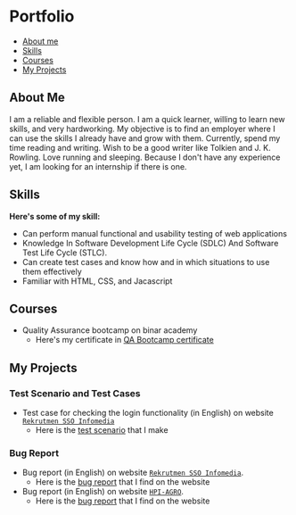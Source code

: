 # Portfolio
- [About me](#about-me)
- [Skills](#skills)
- [Courses](#courses)
- [My Projects](#my-projects)

## About Me
I am a reliable and flexible person. I am a quick learner, willing to learn new skills, and very hardworking. My objective is to find an employer where I can use the skills I already have and grow with them. Currently, spend my time reading and writing. Wish to be a good writer like Tolkien and J. K. Rowling. Love running and sleeping. Because I don't have any experience yet, I am looking for an internship if there is one.
## Skills
__Here's some of my skill:__
* Can perform manual functional and usability testing of web applications
* Knowledge In Software Development Life Cycle (SDLC) And Software Test Life Cycle (STLC).
* Can create test cases and know how and in which situations to use them effectively
* Familiar with HTML, CSS, and Jacascript

## Courses
* Quality Assurance bootcamp on binar academy
  * Here's my certificate in [QA Bootcamp certificate](https://drive.google.com/file/d/1EmdgmBIoXG7f2JvZ39sEpksMxR_dyUmo/view?usp=share_link)
  
## My Projects
### Test Scenario and Test Cases
  * Test case for checking the login functionality (in English) on website [`Rekrutmen SSO Infomedia`](https://recruit.infomedia.co.id/)
    * Here is the [test scenario](https://docs.google.com/spreadsheets/d/14Ehq7nf1SQ-HoOPkLxwIRyGZ4Kmpbz3pVDH2l9fUiLY/edit?usp=sharing) that I make
### Bug Report
  * Bug report (in English) on website [`Rekrutmen SSO Infomedia`](https://recruit.infomedia.co.id/).
    * Here is the [bug report](https://docs.google.com/document/d/16sj1Io0OoMQOsPddh6CtRudhkf8XB-3IWei6dU68SzA/edit?usp=sharing) that I find on the website
  * Bug report (in English) on website [`HPI-AGRO`](http://www.hpi-agro.com/). 
    * Here is the [bug report](https://docs.google.com/document/d/1QUJzimvDEiBxfCXRr31uV1CdHqUWbdmh8_SYjdtZKjg/edit?usp=sharing) that I find on the website
